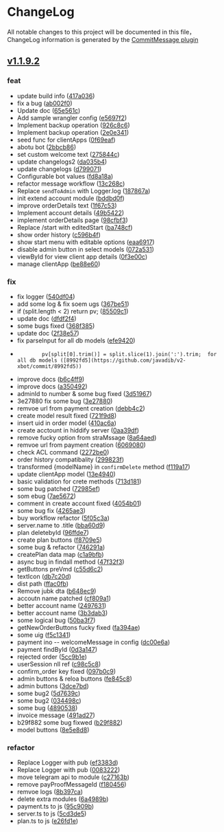 # ChangeLog

All notable changes to this project will be documented in this file，ChangeLog information is generated by the [CommitMessage plugin](https://plugins.jetbrains.com/plugin/12256-commit-message-create)

## [v1.1.9.2](https://github.com/javadib/v2-xbot/compare/v1.1.9.2...master)


### feat

* update build info ([417a036](https://github.com/javadib/v2-xbot/commit/417a036))
* fix a bug ([ab002f0](https://github.com/javadib/v2-xbot/commit/ab002f0))
* Update doc ([65e561c](https://github.com/javadib/v2-xbot/commit/65e561c))
* Add sample wrangler config ([e5697f2](https://github.com/javadib/v2-xbot/commit/e5697f2))
* Implement backup operation ([926c8c6](https://github.com/javadib/v2-xbot/commit/926c8c6))
* Implement backup operation ([2e0e341](https://github.com/javadib/v2-xbot/commit/2e0e341))
* seed func for clientApps ([0f69eaf](https://github.com/javadib/v2-xbot/commit/0f69eaf))
* abotu bot ([2bbcb86](https://github.com/javadib/v2-xbot/commit/2bbcb86))
* set custom welcome text ([275844c](https://github.com/javadib/v2-xbot/commit/275844c))
* update changelogs2 ([da035b4](https://github.com/javadib/v2-xbot/commit/da035b4))
* update changelogs ([d799071](https://github.com/javadib/v2-xbot/commit/d799071))
* Configurable bot values ([fd8a18a](https://github.com/javadib/v2-xbot/commit/fd8a18a))
* refactor message workflow ([13c268c](https://github.com/javadib/v2-xbot/commit/13c268c))
* Replace `sendToAdmin` with Logger.log ([187867a](https://github.com/javadib/v2-xbot/commit/187867a))
* init extend account module ([bddbd0f](https://github.com/javadib/v2-xbot/commit/bddbd0f))
* improve orderDetails text ([1f67c53](https://github.com/javadib/v2-xbot/commit/1f67c53))
* Implement account details ([49b5422](https://github.com/javadib/v2-xbot/commit/49b5422))
* implement orderDetails page ([98cfbf3](https://github.com/javadib/v2-xbot/commit/98cfbf3))
* Replace  /start with editedStart ([ba748cf](https://github.com/javadib/v2-xbot/commit/ba748cf))
* show order history ([c596b4f](https://github.com/javadib/v2-xbot/commit/c596b4f))
* show start menu with editable options ([eaa6917](https://github.com/javadib/v2-xbot/commit/eaa6917))
* disable admin button in select models ([072a531](https://github.com/javadib/v2-xbot/commit/072a531))
* viewById for view client app details ([0f3e00c](https://github.com/javadib/v2-xbot/commit/0f3e00c))
* manage clientApp ([be88e60](https://github.com/javadib/v2-xbot/commit/be88e60))


### fix

* fix logger ([540df04](https://github.com/javadib/v2-xbot/commit/540df04))
* add some log & fix soem ugs ([367be51](https://github.com/javadib/v2-xbot/commit/367be51))
* if (split.length < 2) return pv; ([85509c1](https://github.com/javadib/v2-xbot/commit/85509c1))
* update doc ([dfdf2f4](https://github.com/javadib/v2-xbot/commit/dfdf2f4))
* some bugs fixed ([368f385](https://github.com/javadib/v2-xbot/commit/368f385))
* update doc ([2f38e57](https://github.com/javadib/v2-xbot/commit/2f38e57))
* fix parseInput for all db models ([efe9420](https://github.com/javadib/v2-xbot/commit/efe9420))
*             pv[split[0].trim()] = split.slice(1).join(':').trim;  for all db models ([8992fd5](https://github.com/javadib/v2-xbot/commit/8992fd5))
* improve docs ([b6c4ff9](https://github.com/javadib/v2-xbot/commit/b6c4ff9))
* improve docs ([a350492](https://github.com/javadib/v2-xbot/commit/a350492))
* adminId to number & some bug fixed ([3d51967](https://github.com/javadib/v2-xbot/commit/3d51967))
* 3e27880 fix some bug ([3e27880](https://github.com/javadib/v2-xbot/commit/3e27880))
* remvoe url from payment creation ([debb4c2](https://github.com/javadib/v2-xbot/commit/debb4c2))
* create model result fixed ([721f9d8](https://github.com/javadib/v2-xbot/commit/721f9d8))
* insert uid in order model ([410ac6a](https://github.com/javadib/v2-xbot/commit/410ac6a))
* create acctount in hiddify server ([0aa39df](https://github.com/javadib/v2-xbot/commit/0aa39df))
* remove fucky option from straMssage ([8a64aed](https://github.com/javadib/v2-xbot/commit/8a64aed))
* remvoe url from payment creation ([6069080](https://github.com/javadib/v2-xbot/commit/6069080))
* check ACL command ([2272be0](https://github.com/javadib/v2-xbot/commit/2272be0))
* order history compatibality ([299823f](https://github.com/javadib/v2-xbot/commit/299823f))
* transformed {modelName} in `confirmDelete` method ([f119a17](https://github.com/javadib/v2-xbot/commit/f119a17))
* update clientApp model ([13e4940](https://github.com/javadib/v2-xbot/commit/13e4940))
* basic validation for crete methods ([713d181](https://github.com/javadib/v2-xbot/commit/713d181))
* some bug patched ([72985ef](https://github.com/javadib/v2-xbot/commit/72985ef))
* som ebug ([7ae5672](https://github.com/javadib/v2-xbot/commit/7ae5672))
* comment in create account fixed ([4054b01](https://github.com/javadib/v2-xbot/commit/4054b01))
* some bug fix ([4265ae3](https://github.com/javadib/v2-xbot/commit/4265ae3))
* buy workflow refactor ([5f05c3a](https://github.com/javadib/v2-xbot/commit/5f05c3a))
* server.name to .title ([bba60d9](https://github.com/javadib/v2-xbot/commit/bba60d9))
* plan deletebyId ([96ffde7](https://github.com/javadib/v2-xbot/commit/96ffde7))
* create plan buttons ([f8709e5](https://github.com/javadib/v2-xbot/commit/f8709e5))
* some bug & refactor ([746291a](https://github.com/javadib/v2-xbot/commit/746291a))
* createPlan data map ([c1a9bfb](https://github.com/javadib/v2-xbot/commit/c1a9bfb))
* async bug in findall method ([47f32f3](https://github.com/javadib/v2-xbot/commit/47f32f3))
* getButtons preVmd ([c55d6c2](https://github.com/javadib/v2-xbot/commit/c55d6c2))
* textIcon ([db7c20d](https://github.com/javadib/v2-xbot/commit/db7c20d))
* dist path ([ffac0fb](https://github.com/javadib/v2-xbot/commit/ffac0fb))
* Remove jubk dta ([b648ec9](https://github.com/javadib/v2-xbot/commit/b648ec9))
* accoutn name patched ([cf809a1](https://github.com/javadib/v2-xbot/commit/cf809a1))
* better account name ([2497631](https://github.com/javadib/v2-xbot/commit/2497631))
* better account name ([3b3dab3](https://github.com/javadib/v2-xbot/commit/3b3dab3))
* some logical bug ([50ba3f7](https://github.com/javadib/v2-xbot/commit/50ba3f7))
* getNewOrderButtons fucky fixed ([fa394ae](https://github.com/javadib/v2-xbot/commit/fa394ae))
* some uig ([f5c1341](https://github.com/javadib/v2-xbot/commit/f5c1341))
* payment ino -- welcomeMessage in config ([dc00e6a](https://github.com/javadib/v2-xbot/commit/dc00e6a))
* payment findById ([0d3a147](https://github.com/javadib/v2-xbot/commit/0d3a147))
* rejected order ([5cc9b1e](https://github.com/javadib/v2-xbot/commit/5cc9b1e))
* userSession nll ref ([c98c5c8](https://github.com/javadib/v2-xbot/commit/c98c5c8))
* confirm_order key fixed ([097b0c9](https://github.com/javadib/v2-xbot/commit/097b0c9))
* admin buttons & reloa buttons ([fe845c8](https://github.com/javadib/v2-xbot/commit/fe845c8))
* admin buttons ([3dce7bd](https://github.com/javadib/v2-xbot/commit/3dce7bd))
* some bug2 ([5d7639c](https://github.com/javadib/v2-xbot/commit/5d7639c))
* some bug2 ([034498c](https://github.com/javadib/v2-xbot/commit/034498c))
* some bug ([4890538](https://github.com/javadib/v2-xbot/commit/4890538))
* invoice message ([491ad27](https://github.com/javadib/v2-xbot/commit/491ad27))
* b29f882 some bug fixwed ([b29f882](https://github.com/javadib/v2-xbot/commit/b29f882))
* model buttons ([8e5e8d8](https://github.com/javadib/v2-xbot/commit/8e5e8d8))


### refactor

* Replace Logger with pub ([ef3383d](https://github.com/javadib/v2-xbot/commit/ef3383d))
* Replace Logger with pub ([0083222](https://github.com/javadib/v2-xbot/commit/0083222))
* move telegram api to module ([c27163b](https://github.com/javadib/v2-xbot/commit/c27163b))
* remove payProofMessageId ([f180456](https://github.com/javadib/v2-xbot/commit/f180456))
* remvoe logs ([8b397ca](https://github.com/javadib/v2-xbot/commit/8b397ca))
* delete extra modules ([6a4989b](https://github.com/javadib/v2-xbot/commit/6a4989b))
* payment.ts to js ([95c909b](https://github.com/javadib/v2-xbot/commit/95c909b))
* server.ts to js ([5cd3de5](https://github.com/javadib/v2-xbot/commit/5cd3de5))
* plan.ts to js ([e26fd1e](https://github.com/javadib/v2-xbot/commit/e26fd1e))

